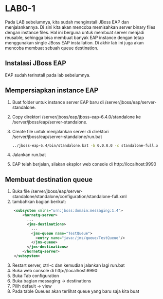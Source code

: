 # LAB0-1

Pada LAB sebelumnya, kita sudah menginstall JBoss EAP dan menjalankannya. Di sini kita akan mencoba memisahkan server binary files dengan instance files. Hal ini berguna untuk membuat server menjadi reusable, sehingga bisa membuat banyak EAP instance dengan tetap menggunakan single JBoss EAP installation.
Di akhir lab ini juga akan mencoba membuat sebuah queue destination.

Instalasi JBoss EAP
-------------------

EAP sudah terinstall pada lab sebelumnya.

Mempersiapkan instance EAP
----------------------------

1.  Buat folder untuk instance server EAP baru di /server/jboss/eap/server-standalone.
2.  Copy direktori /server/jboss/eap/jboss-eap-6.4.0/standalone ke /server/jboss/eap/server-standalone.
3.  Create file untuk menjalankan server di direktori /server/jboss/eap/server-standalone/run.bat
    
    ```sh
    ../jboss-eap-6.4/bin/standalone.bat -b 0.0.0.0 -c standalone-full.xml -Djboss.server.base.dir=standalone -Djboss.node.name=server-standalone -Djboss.socket.binding.port-offset=0
    ```
    
4. Jalankan run.bat
5. EAP telah berjalan, silakan eksplor web console di http://localhost:9990

Membuat destination queue
--------------------------

1. Buka file /server/jboss/eap/server-standalone/standalone/configuration/standalone-full.xml
2. tambahkan bagian berikut:
```xml
    <subsystem xmlns="urn:jboss:domain:messaging:1.4">
        <hornetq-server>
          ...
          <jms-destinations>
            ...
            <jms-queue name="TestQueue">
              <entry name="java:/jms/queue/TestQueue"/>
            </jms-queue>
          </jms-destinations>
        </hornetq-server>
    </subsystem>
```
3. Restart server, ctrl-c dan kemudian jalankan lagi run.bat
4. Buka web console di http://localhost:9990
5. Buka Tab configuration
6. Buka bagian messaging -> destinations
7. Pilih default -> view
8. Pada table Queues akan terlihat queue yang baru saja kita buat
